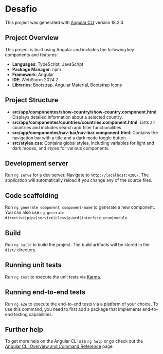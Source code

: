 # Desafio

This project was generated with [Angular CLI](https://github.com/angular/angular-cli) version 18.2.3.

## Project Overview

This project is built using Angular and includes the following key components and features:

- **Languages**: TypeScript, JavaScript
- **Package Manager**: npm
- **Framework**: Angular
- **IDE**: WebStorm 2024.2
- **Libraries**: Bootstrap, Angular Material, Bootstrap Icons

## Project Structure

- **src/app/componentes/show-country/show-country.component.html**: Displays detailed information about a selected country.
- **src/app/componentes/countries/countries.component.html**: Lists all countries and includes search and filter functionalities.
- **src/app/componentes/nav-bar/nav-bar.component.html**: Contains the navigation bar with a title and a dark mode toggle button.
- **src/styles.css**: Contains global styles, including variables for light and dark modes, and styles for various components.

## Development server

Run `ng serve` for a dev server. Navigate to `http://localhost:4200/`. The application will automatically reload if you change any of the source files.

## Code scaffolding

Run `ng generate component component-name` to generate a new component. You can also use `ng generate directive|pipe|service|class|guard|interface|enum|module`.

## Build

Run `ng build` to build the project. The build artifacts will be stored in the `dist/` directory.

## Running unit tests

Run `ng test` to execute the unit tests via [Karma](https://karma-runner.github.io).

## Running end-to-end tests

Run `ng e2e` to execute the end-to-end tests via a platform of your choice. To use this command, you need to first add a package that implements end-to-end testing capabilities.

## Further help

To get more help on the Angular CLI use `ng help` or go check out the [Angular CLI Overview and Command Reference](https://angular.dev/tools/cli) page.
